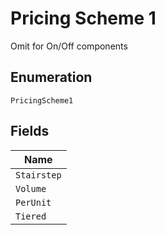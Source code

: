 
# Pricing Scheme 1

Omit for On/Off components

## Enumeration

`PricingScheme1`

## Fields

| Name |
|  --- |
| `Stairstep` |
| `Volume` |
| `PerUnit` |
| `Tiered` |

